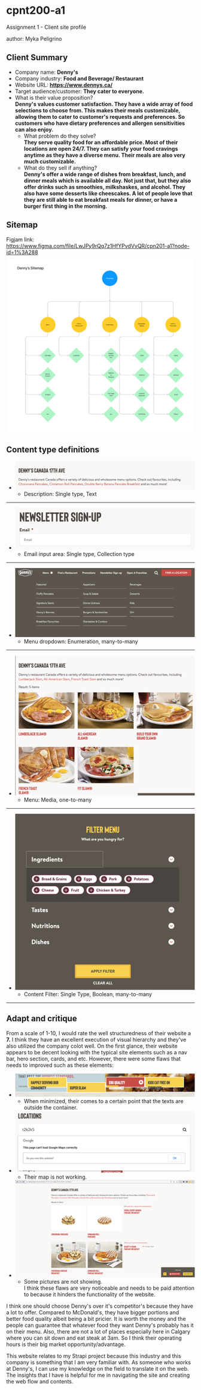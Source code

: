 # cpnt200-a1
Assignment 1 - Client site profile 

author: Myka Peligrino

## Client Summary
- Company name: **Denny's**
- Company industry: **Food and Beverage/ Restaurant**
- Website URL: **https://www.dennys.ca/**
- Target audience/customer: **They cater to everyone.**
- What is their value proposition?  
**Denny's values customer satisfaction. They have a wide array of food selections to choose from. This makes their meals customizable, allowing them to cater to customer's requests and preferences. So customers who have dietary preferences and allergen sensitivities can also enjoy.** 
  - What problem do they solve?   
  **They serve quality food for an affordable price. Most of their locations are open 24/7. They can satisfy your food cravings anytime as they have a diverse menu. Their meals are also very much customizable.**
  - What do they sell if anything?    
  **Denny's offer a wide range of dishes from breakfast, lunch, and dinner meals which is available all day. Not just that, but they also offer drinks such as smoothies, milkshaskes, and alcohol. They also have some desserts like cheescakes. A lot of people love that they are still able to eat breakfast meals for dinner, or have a burger first thing in the morning.**

## Sitemap
Figjam link: https://www.figma.com/file/LwJPy9rQq7z1HfYPvdVvQR/cpn201-a1?node-id=1%3A288 
![Denny's Figjam Sitemap](assets/sitemap.png)

## Content type definitions
- ![Description](assets/field-types/text.png)
  - Description: Single type, Text
---
- ![Email input area](assets/field-types/email.png)
  - Email input area: Single type, Collection type
---
- ![Menu dropdown](assets/field-types/enumeration.png)
  - Menu dropdown: Enumeration, many-to-many
---
- ![Breaksfast meals](assets/field-types/media.png)
  - Menu: Media, one-to-many
---
- ![Search filter](assets/field-types/boolean.png)
  - Content Filter: Single Type, Boolean, many-to-many
---

## Adapt and critique
From a scale of 1-10, I would rate the well structuredness of their website a **7.** I think they have an excellent execution of visual hierarchy and they've also utilized the company colot well. On the first glance, their website appears to be decent looking with the typical site elements such as a nav bar, hero section, cards, and etc. However, there were some flaws that needs to improved such as these elements:
- ![Wonky alignment](assets/flaws/alignment.png)
  - When minimized, their comes to a certain point that the texts are outside the container.
- ![Broken Map](assets/flaws/map.png)
  - Their map is not working.
- ![Broken picture](assets/flaws/no-pancake.png)
  - Some pictures are not showing.  
I think these flaws are very noticeable and needs to be paid attention to because it hinders the functionality of the website. 

I think one should choose Denny's over it's competitor's because they have a lot to offer. Compared to McDonald's, they have bigger portions and better food quality albeit being a bit pricier. It is worth the money and the people can guarantee that whatever food they want Denny's probably has it on their menu. Also, there are not a lot of places especially here in Calgary where you can sit down and eat steak at 3am. So I think their operating hours is their big market opportunity/advantage.

This website relates to my Strapi project because this industry and this company is something that I am very familiar with. As someone who works at Denny's, I can use my knowledge on the field to translate it on the web. The insights that I have is helpful for me in navigating the site and creating the web flow and contents. 

